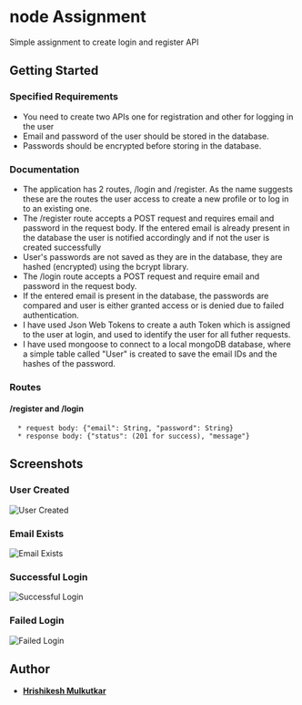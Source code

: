 # node Assignment
Simple assignment to create login and register API

## Getting Started

### Specified Requirements

  * You need to create two APIs one for registration and other for logging in the user
  * Email and password of the user should be stored in the database.
  * Passwords should be encrypted before storing in the database.

### Documentation

  * The application has 2 routes, /login and /register. As the name suggests these are the routes the user access to create a new profile or to log in to an existing one.
  * The /register route accepts a POST request and requires email and password in the request body. If the entered email is already present in the database the user is notified accordingly and if not the user is created successfully 
  * User's passwords are not saved as they are in the database, they are hashed (encrypted) using the bcrypt library.
  * The /login route accepts a POST request and require email and password in the request body. 
  * If the entered email is present in the database, the passwords are compared and user is either granted access or is denied due to failed authentication.
  * I have used Json Web Tokens to create a auth Token which is assigned to the user at login, and used to identify the user for all futher requests.
  * I have used mongoose to connect to a local mongoDB database, where a simple table called "User" is created to save the email IDs and the hashes of the password.
  
  ### Routes
  
  #### /register and /login
      * request body: {"email": String, "password": String}
      * response body: {"status": (201 for success), "message"}
      
 ## Screenshots

### User Created

![User Created](https://user-images.githubusercontent.com/51927760/133598175-6952e527-8b21-4d57-b3da-41d964b52e3d.png)

### Email Exists
 
![Email Exists](https://user-images.githubusercontent.com/51927760/133597874-d08b51de-a5d6-4cde-912f-ec091c8acc07.png)

### Successful Login

![Successful Login](https://user-images.githubusercontent.com/51927760/133598296-a33b8490-db84-46b9-9978-b7ed97f14c1a.png)

### Failed Login

![Failed Login](https://user-images.githubusercontent.com/51927760/133598415-fe19bc20-6cd1-4ffd-8e62-812a631ccb8d.png)

## Author

* [**Hrishikesh Mulkutkar**](https://github.com/Hrishikesh-3459)
